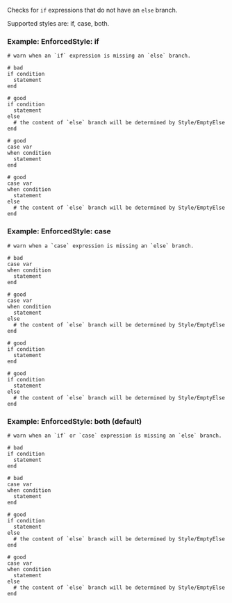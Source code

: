 Checks for `if` expressions that do not have an `else` branch.

Supported styles are: if, case, both.

### Example: EnforcedStyle: if
    # warn when an `if` expression is missing an `else` branch.

    # bad
    if condition
      statement
    end

    # good
    if condition
      statement
    else
      # the content of `else` branch will be determined by Style/EmptyElse
    end

    # good
    case var
    when condition
      statement
    end

    # good
    case var
    when condition
      statement
    else
      # the content of `else` branch will be determined by Style/EmptyElse
    end

### Example: EnforcedStyle: case
    # warn when a `case` expression is missing an `else` branch.

    # bad
    case var
    when condition
      statement
    end

    # good
    case var
    when condition
      statement
    else
      # the content of `else` branch will be determined by Style/EmptyElse
    end

    # good
    if condition
      statement
    end

    # good
    if condition
      statement
    else
      # the content of `else` branch will be determined by Style/EmptyElse
    end

### Example: EnforcedStyle: both (default)
    # warn when an `if` or `case` expression is missing an `else` branch.

    # bad
    if condition
      statement
    end

    # bad
    case var
    when condition
      statement
    end

    # good
    if condition
      statement
    else
      # the content of `else` branch will be determined by Style/EmptyElse
    end

    # good
    case var
    when condition
      statement
    else
      # the content of `else` branch will be determined by Style/EmptyElse
    end